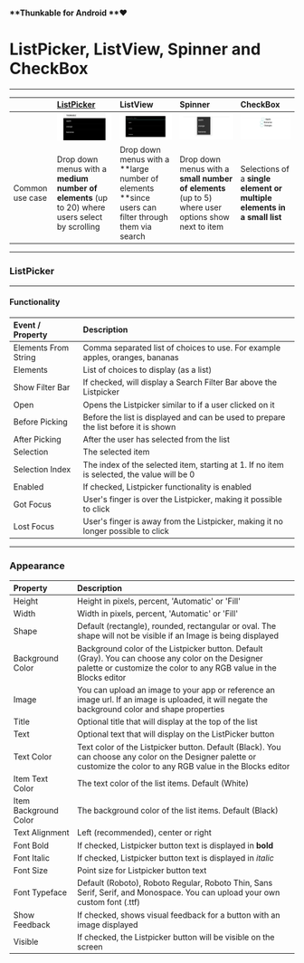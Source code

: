 #### **Thunkable for Android **❤

# ListPicker, ListView, Spinner and CheckBox

---

|  | [ListPicker](#listpicker) | ListView | Spinner | CheckBox |
| :--- | :--- | :--- | :--- | :--- |
|  | ![](/assets/listpicker-example.png) | ![](/assets/listview-example.png) | ![](/assets/spinner-example.png) | ![](/assets/checkbox-example.png) |
| Common use case | Drop down menus with a **medium number of elements** \(up to 20\) where users select by scrolling | Drop down menus with a **large number of elements **since users can filter through them via search | Drop down menus with a **small number of elements** \(up to 5\) where user options show next to item | Selections of a **single element or multiple elements in a small list** |

---

### ListPicker

---

#### Functionality

| Event / Property | Description |
| :--- | :--- |
| Elements From String | Comma separated list of choices to use. For example apples, oranges, bananas |
| Elements | List of choices to display \(as a list\) |
| Show Filter Bar | If checked, will display a Search Filter Bar above the Listpicker |
| Open | Opens the Listpicker similar to if a user clicked on it |
| Before Picking | Before the list is displayed and can be used to prepare the list before it is shown |
| After Picking | After the user has selected from the list |
| Selection | The selected item |
| Selection Index | The index of the selected item, starting at 1. If no item is selected, the value will be 0 |
| Enabled | If checked, Listpicker functionality is enabled |
| Got Focus | User's finger is over the Listpicker, making it possible to click |
| Lost Focus | User's finger is away from the Listpicker, making it no longer possible to click |

---

### **Appearance**

| Property | Description |
| :--- | :--- |
| Height | Height in pixels, percent, 'Automatic' or 'Fill' |
| Width | Width in pixels, percent, 'Automatic' or 'Fill' |
| Shape | Default \(rectangle\), rounded, rectangular or oval. The shape will not be visible if an Image is being displayed |
| Background Color | Background color of the Listpicker button. Default \(Gray\). You can choose any color on the Designer palette or customize the color to any RGB value in the Blocks editor |
| Image | You can upload an image to your app or reference an image url. If an image is uploaded, it will negate the background color and shape properties |
| Title | Optional title that will display at the top of the list |
| Text | Optional text that will display on the ListPicker button |
| Text Color | Text color of the Listpicker button. Default \(Black\). You can choose any color on the Designer palette or customize the color to any RGB value in the Blocks editor |
| Item Text Color | The text color of the list items. Default \(White\) |
| Item Background Color | The background color of the list items. Default \(Black\) |
| Text Alignment | Left \(recommended\), center or right |
| Font Bold | If checked, Listpicker button text is displayed in **bold** |
| Font Italic | If checked, Listpicker button text is displayed in _italic_ |
| Font Size | Point size for Listpicker button text |
| Font Typeface | Default \(Roboto\), Roboto Regular, Roboto Thin, Sans Serif, Serif, and Monospace. You can upload your own custom font \(.ttf\) |
| Show Feedback | If checked, shows visual feedback for a button with an image displayed |
| Visible | If checked, the Listpicker button will be visible on the screen |



